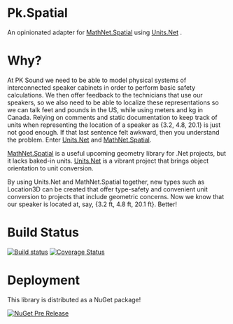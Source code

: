# Pk.Spatial
An opinionated adapter for [MathNet.Spatial](https://github.com/mathnet/mathnet-spatial) using [Units.Net](https://github.com/anjdreas/UnitsNet) .

# Why?
At PK Sound we need to be able to model physical systems of interconnected speaker cabinets in order to perform basic safety calculations. We then offer feedback to the technicians that use our speakers, so we also need to be able to localize these representations so we can talk feet and pounds in the US, while using meters and kg in Canada. Relying on comments and static documentation to keep track of units when representing the location of a speaker as {3.2, 4.8, 20.1} is just not good enough. If that last sentence felt awkward, then you understand the problem. Enter [Units.Net](https://github.com/anjdreas/UnitsNet) and [MathNet.Spatial](https://github.com/mathnet/mathnet-spatial).

[MathNet.Spatial](https://github.com/mathnet/mathnet-spatial) is a useful upcoming geometry library for .Net projects, but it lacks baked-in units. [Units.Net](https://github.com/anjdreas/UnitsNet) is a vibrant project that brings object orientation to unit conversion.

By using Units.Net and MathNet.Spatial together, new types such as Location3D can be created that offer type-safety and convenient unit conversion to projects that include geometric concerns. Now we know that our speaker is located at, say, {3.2 ft, 4.8 ft, 20.1 ft}. Better!

# Build Status
[![Build status](https://ci.appveyor.com/api/projects/status/jrhpgefql680lyb6?svg=true)](https://ci.appveyor.com/project/JKSnd/spatial)
[![Coverage Status](https://coveralls.io/repos/github/PkSound/Spatial/badge.svg)](https://coveralls.io/github/PkSound/Spatial)

# Deployment
This library is distributed as a NuGet package! 

[![NuGet Pre Release](https://img.shields.io/nuget/vpre/pk.spatial.svg)](https://www.nuget.org/packages/Pk.Spatial/)

